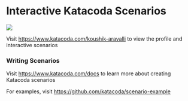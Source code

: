# Interactive Katacoda Scenarios

[![](http://shields.katacoda.com/katacoda/koushik-aravalli/count.svg)](https://www.katacoda.com/koushik-aravalli "Get your profile on Katacoda.com")

Visit https://www.katacoda.com/koushik-aravalli to view the profile and interactive scenarios

### Writing Scenarios
Visit https://www.katacoda.com/docs to learn more about creating Katacoda scenarios

For examples, visit https://github.com/katacoda/scenario-example

